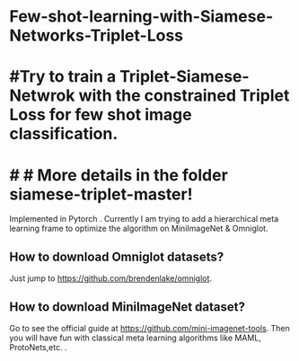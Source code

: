 # Few-shot-learning-with-Siamese-Networks-Triplet-Loss
# #Try to train a Triplet-Siamese-Netwrok with the constrained Triplet Loss for few shot image classification.
# # # More details in the folder siamese-triplet-master!

Implemented in Pytorch .
Currently I am trying to add a hierarchical meta learning frame to optimize the algorithm on MiniImageNet & Omniglot.

## How to download Omniglot datasets?
Just jump to https://github.com/brendenlake/omniglot.

## How to download MiniImageNet dataset?
Go to see the official guide at https://github.com/mini-imagenet-tools.
Then you will have fun with classical meta learning algorithms like MAML, ProtoNets,etc.
.


